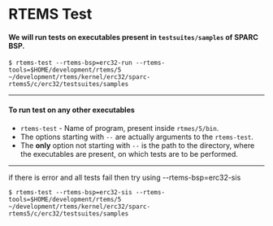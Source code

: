 # RTEMS Test

#### We will run tests on executables present in `testsuites/samples` of SPARC BSP.
~~~~
$ rtems-test --rtems-bsp=erc32-run --rtems-tools=$HOME/development/rtems/5 ~/development/rtems/kernel/erc32/sparc-rtems5/c/erc32/testsuites/samples
~~~~

---
#### To run test on any other executables
* `rtems-test` -  Name of program, present inside `rtmes/5/bin`.
* The options starting with `--` are actually arguments to the `rtems-test`.
* The **only** option not starting with `--` is the path to the directory, where the executables are present, on which tests are to be performed.
---
if there is error and all tests fail then try using --rtems-bsp=erc32-sis
 ~~~~
 $ rtems-test --rtems-bsp=erc32-sis --rtems-tools=$HOME/development/rtems/5 ~/development/rtems/kernel/erc32/sparc-rtems5/c/erc32/testsuites/samples
 ~~~~
 

